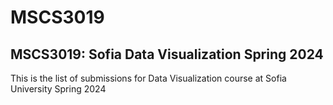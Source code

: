 # MSCS3019
## MSCS3019: Sofia Data Visualization Spring 2024
This is the list of submissions for Data Visualization course at Sofia University 
Spring 2024
